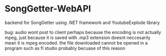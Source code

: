 # SongGetter-WebAPI
backend for SongGetter using .NET framework and YoutubeExplode library

bug:
audio wont post to client perhaps because the encoding is not actually mpeg, just because it is saved with .mp3 extension doesnt neccesarily mean it is mpeg encoded.
the file downloaded cannot be opened in a program such as fl studio probably becuase of this reason
